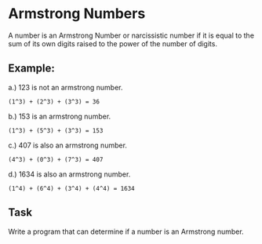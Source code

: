 # Armstrong Numbers

A number is an Armstrong Number or narcissistic number if it is equal to the sum of its own digits raised to the power
of the number of digits.

## Example:

a.) 123 is not an armstrong number.

```
(1^3) + (2^3) + (3^3) = 36
```

b.) 153 is an armstrong number.

```
(1^3) + (5^3) + (3^3) = 153
```

c.) 407 is also an armstrong number.

```
(4^3) + (0^3) + (7^3) = 407
```

d.) 1634 is also an armstrong number.

```
(1^4) + (6^4) + (3^4) + (4^4) = 1634
```

## Task

Write a program that can determine if a number is an Armstrong number.
